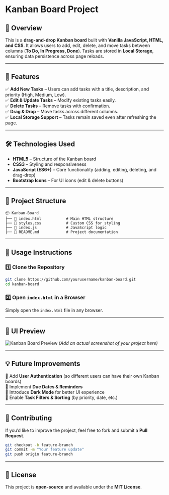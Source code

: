 # Kanban Board Project

## 📌 Overview
This is a **drag-and-drop Kanban board** built with **Vanilla JavaScript, HTML, and CSS**. It allows users to add, edit, delete, and move tasks between columns (**To Do, In Progress, Done**). Tasks are stored in **Local Storage**, ensuring data persistence across page reloads.

---

## 🚀 Features
✅ **Add New Tasks** – Users can add tasks with a title, description, and priority (High, Medium, Low).  
✅ **Edit & Update Tasks** – Modify existing tasks easily.  
✅ **Delete Tasks** – Remove tasks with confirmation.  
✅ **Drag & Drop** – Move tasks across different columns.  
✅ **Local Storage Support** – Tasks remain saved even after refreshing the page.  

---

## 🛠️ Technologies Used
- **HTML5** – Structure of the Kanban board
- **CSS3** – Styling and responsiveness
- **JavaScript (ES6+)** – Core functionality (adding, editing, deleting, and drag-drop)
- **Bootstrap Icons** – For UI icons (edit & delete buttons)

---

## 📂 Project Structure
```
📦 Kanban-Board
├── 📜 index.html           # Main HTML structure
├── 📜 styles.css           # Custom CSS for styling
├── 📜 index.js             # JavaScript logic
├── 📜 README.md            # Project documentation
```

---

## 📄 Usage Instructions

### 1️⃣ Clone the Repository
```sh
git clone https://github.com/yourusername/kanban-board.git
cd kanban-board
```

### 2️⃣ Open `index.html` in a Browser
Simply open the `index.html` file in any browser.

---

## 🎨 UI Preview
![Kanban Board Preview](https://your-image-url.com) *(Add an actual screenshot of your project here)*  

---

## 💡 Future Improvements
🔹 Add **User Authentication** (so different users can have their own Kanban boards)  
🔹 Implement **Due Dates & Reminders**  
🔹 Introduce **Dark Mode** for better UI experience  
🔹 Enable **Task Filters & Sorting** (by priority, date, etc.)  

---

## 🙌 Contributing
If you’d like to improve the project, feel free to fork and submit a **Pull Request**.

```sh
git checkout -b feature-branch
git commit -m "Your feature update"
git push origin feature-branch
```

---

## 📜 License
This project is **open-source** and available under the **MIT License**.
